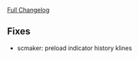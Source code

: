 [Full Changelog](https://github.com/OvictorVieira/bbgo/compare/v1.48.3...main)

## Fixes

- scmaker: preload indicator history klines
